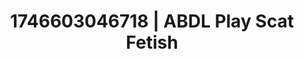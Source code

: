 ---
categories:
- Erotic archetypes
- Cosmic sensuality
- AI-generated
- Fantasy kink
- Erotic transformation
- ASMR
- Curvy bodies
- Cosplay
image: /assets/images/1746603046718.jpg
layout: post
seo:
  description: Featured content with sensual Scat Fetish, ABDL Play. HD images available.
  keywords: Scat Fetish, ABDL Play
  og_image: /assets/images/1746603046718.jpg
  schema_type: VisualArtwork
tags:
- ABDL Play
- Scat Fetish
- '#1746603046718'
title: 1746603046718 | ABDL Play Scat Fetish
---